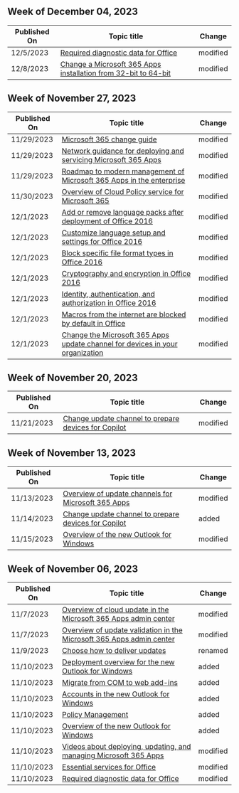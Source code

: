 <!-- This file is generated automatically each week. Changes made to this file will be overwritten.-->



## Week of December 04, 2023


| Published On |Topic title | Change |
|------|------------|--------|
| 12/5/2023 | [Required diagnostic data for Office](/DeployOffice/privacy/required-diagnostic-data) | modified |
| 12/8/2023 | [Change a Microsoft 365 Apps installation from 32-bit to 64-bit](/DeployOffice/change-bitness) | modified |


## Week of November 27, 2023


| Published On |Topic title | Change |
|------|------------|--------|
| 11/29/2023 | [Microsoft 365 change guide](/DeployOffice/fieldnotes/microsoft-365-change-guide) | modified |
| 11/29/2023 | [Network guidance for deploying and servicing Microsoft 365 Apps](/DeployOffice/fieldnotes/network-guidance) | modified |
| 11/29/2023 | [Roadmap to modern management of Microsoft 365 Apps in the enterprise](/DeployOffice/fieldnotes/roadmap-to-modern-management) | modified |
| 11/30/2023 | [Overview of Cloud Policy service for Microsoft 365](/DeployOffice/admincenter/overview-cloud-policy) | modified |
| 12/1/2023 | [Add or remove language packs after deployment of Office 2016](/DeployOffice/office2016/language/add-remove-language-packs) | modified |
| 12/1/2023 | [Customize language setup and settings for Office 2016](/DeployOffice/office2016/language/customize-language-setup-settings) | modified |
| 12/1/2023 | [Block specific file format types in Office 2016](/DeployOffice/office2016/security/block-specific-file-format-types) | modified |
| 12/1/2023 | [Cryptography and encryption in Office 2016](/DeployOffice/office2016/security/cryptography-encryption) | modified |
| 12/1/2023 | [Identity, authentication, and authorization in Office 2016](/DeployOffice/office2016/security/identity-authentication-authorization) | modified |
| 12/1/2023 | [Macros from the internet are blocked by default in Office ](/DeployOffice/security/internet-macros-blocked) | modified |
| 12/1/2023 | [Change the Microsoft 365 Apps update channel for devices in your organization](/DeployOffice/updates/change-update-channels) | modified |


## Week of November 20, 2023


| Published On |Topic title | Change |
|------|------------|--------|
| 11/21/2023 | [Change update channel to prepare devices for Copilot](/DeployOffice/updates/change-channel-for-copilot) | modified |


## Week of November 13, 2023


| Published On |Topic title | Change |
|------|------------|--------|
| 11/13/2023 | [Overview of update channels for Microsoft 365 Apps](/DeployOffice/updates/overview-update-channels) | modified |
| 11/14/2023 | [Change update channel to prepare devices for Copilot](/DeployOffice/updates/change-channel-for-copilot) | added |
| 11/15/2023 | [Overview of the new Outlook for Windows](/DeployOffice/outlook/overview-new-outlook) | modified |


## Week of November 06, 2023


| Published On |Topic title | Change |
|------|------------|--------|
| 11/7/2023 | [Overview of cloud update in the Microsoft 365 Apps admin center](/DeployOffice/admincenter/cloud-update) | modified |
| 11/7/2023 | [Overview of update validation in the Microsoft 365 Apps admin center](/DeployOffice/admincenter/overview-deployment-validation) | modified |
| 11/9/2023 | [Choose how to deliver updates](/DeployOffice/updates/choose-how-to-deliver-updates) | renamed |
| 11/10/2023 | [Deployment overview for the new Outlook for Windows](/DeployOffice/outlook/get-started/deployment-new-outlook) | added |
| 11/10/2023 | [Migrate from COM to web add-ins](/DeployOffice/outlook/get-started/migrate-com-to-web-addins) | added |
| 11/10/2023 | [Accounts in the new Outlook for Windows](/DeployOffice/outlook/get-started/supported-account-types) | added |
| 11/10/2023 | [Policy Management](/DeployOffice/outlook/manage/policy-management) | added |
| 11/10/2023 | [Overview of the new Outlook for Windows](/DeployOffice/outlook/overview-new-outlook) | added |
| 11/10/2023 | [Videos about deploying, updating, and managing Microsoft 365 Apps](/DeployOffice/videos) | modified |
| 11/10/2023 | [Essential services for Office](/DeployOffice/privacy/essential-services) | modified |
| 11/10/2023 | [Required diagnostic data for Office](/DeployOffice/privacy/required-diagnostic-data) | modified |
